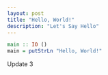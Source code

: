```yaml
---
layout: post
title: "Hello, World!"
description: "Let's Say Hello"
---
```


```haskell
main :: IO ()
main = putStrLn "Hello, World!"
```

Update 3